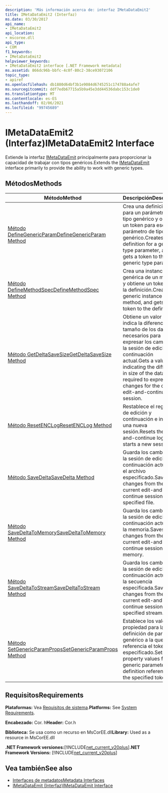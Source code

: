 ```yaml
---
description: 'Más información acerca de: interfaz IMetaDataEmit2'
title: IMetaDataEmit2 (Interfaz)
ms.date: 03/30/2017
api_name:
- IMetaDataEmit2
api_location:
- mscoree.dll
api_type:
- COM
f1_keywords:
- IMetaDataEmit2
helpviewer_keywords:
- IMetaDataEmit2 interface [.NET Framework metadata]
ms.assetid: 866dc96b-bbfc-4c0f-80c2-38ce93072106
topic_type:
- apiref
ms.openlocfilehash: db1880d64bf3b1e9084d6745251c174788a4afe7
ms.sourcegitcommit: ddf7edb67715a5b9a45e3dd44536dabc153c1de0
ms.translationtype: MT
ms.contentlocale: es-ES
ms.lasthandoff: 02/06/2021
ms.locfileid: "99745689"
---
```

# <a name="imetadataemit2-interface"></a><span data-ttu-id="a8669-103">IMetaDataEmit2 (Interfaz)</span><span class="sxs-lookup"><span data-stu-id="a8669-103">IMetaDataEmit2 Interface</span></span>

<span data-ttu-id="a8669-104">Extiende la interfaz [IMetaDataEmit](imetadataemit-interface.md) principalmente para proporcionar la capacidad de trabajar con tipos genéricos.</span><span class="sxs-lookup"><span data-stu-id="a8669-104">Extends the [IMetaDataEmit](imetadataemit-interface.md) interface primarily to provide the ability to work with generic types.</span></span>  
  
## <a name="methods"></a><span data-ttu-id="a8669-105">Métodos</span><span class="sxs-lookup"><span data-stu-id="a8669-105">Methods</span></span>  
  
|<span data-ttu-id="a8669-106">Método</span><span class="sxs-lookup"><span data-stu-id="a8669-106">Method</span></span>|<span data-ttu-id="a8669-107">Descripción</span><span class="sxs-lookup"><span data-stu-id="a8669-107">Description</span></span>|  
|------------|-----------------|  
|[<span data-ttu-id="a8669-108">Método DefineGenericParam</span><span class="sxs-lookup"><span data-stu-id="a8669-108">DefineGenericParam Method</span></span>](imetadataemit2-definegenericparam-method.md)|<span data-ttu-id="a8669-109">Crea una definición para un parámetro de tipo genérico y obtiene un token para ese parámetro de tipo genérico.</span><span class="sxs-lookup"><span data-stu-id="a8669-109">Creates a definition for a generic type parameter, and gets a token to that generic type parameter.</span></span>|  
|[<span data-ttu-id="a8669-110">Método DefineMethodSpec</span><span class="sxs-lookup"><span data-stu-id="a8669-110">DefineMethodSpec Method</span></span>](imetadataemit2-definemethodspec-method.md)|<span data-ttu-id="a8669-111">Crea una instancia genérica de un método y obtiene un token para la definición.</span><span class="sxs-lookup"><span data-stu-id="a8669-111">Creates a generic instance of a method, and gets a token to the definition.</span></span>|  
|[<span data-ttu-id="a8669-112">Método GetDeltaSaveSize</span><span class="sxs-lookup"><span data-stu-id="a8669-112">GetDeltaSaveSize Method</span></span>](imetadataemit2-getdeltasavesize-method.md)|<span data-ttu-id="a8669-113">Obtiene un valor que indica la diferencia de tamaño de los datos necesarios para expresar los cambios de la sesión de edición y continuación actual.</span><span class="sxs-lookup"><span data-stu-id="a8669-113">Gets a value indicating the difference in size of the data that is required to express the changes for the current edit-and-continue session.</span></span>|  
|[<span data-ttu-id="a8669-114">Método ResetENCLog</span><span class="sxs-lookup"><span data-stu-id="a8669-114">ResetENCLog Method</span></span>](imetadataemit2-resetenclog-method.md)|<span data-ttu-id="a8669-115">Restablece el registro de edición y continuación e inicia una nueva sesión.</span><span class="sxs-lookup"><span data-stu-id="a8669-115">Resets the edit-and-continue log and starts a new session.</span></span>|  
|[<span data-ttu-id="a8669-116">Método SaveDelta</span><span class="sxs-lookup"><span data-stu-id="a8669-116">SaveDelta Method</span></span>](imetadataemit2-savedelta-method.md)|<span data-ttu-id="a8669-117">Guarda los cambios de la sesión de edición y continuación actual en el archivo especificado.</span><span class="sxs-lookup"><span data-stu-id="a8669-117">Saves changes from the current edit-and-continue session to the specified file.</span></span>|  
|[<span data-ttu-id="a8669-118">Método SaveDeltaToMemory</span><span class="sxs-lookup"><span data-stu-id="a8669-118">SaveDeltaToMemory Method</span></span>](imetadataemit2-savedeltatomemory-method.md)|<span data-ttu-id="a8669-119">Guarda los cambios de la sesión de edición y continuación actual en la memoria.</span><span class="sxs-lookup"><span data-stu-id="a8669-119">Saves changes from the current edit-and-continue session to memory.</span></span>|  
|[<span data-ttu-id="a8669-120">Método SaveDeltaToStream</span><span class="sxs-lookup"><span data-stu-id="a8669-120">SaveDeltaToStream Method</span></span>](imetadataemit2-savedeltatostream-method.md)|<span data-ttu-id="a8669-121">Guarda los cambios de la sesión de edición y continuación actual en la secuencia especificada.</span><span class="sxs-lookup"><span data-stu-id="a8669-121">Saves changes from the current edit-and-continue session to the specified stream.</span></span>|  
|[<span data-ttu-id="a8669-122">Método SetGenericParamProps</span><span class="sxs-lookup"><span data-stu-id="a8669-122">SetGenericParamProps Method</span></span>](imetadataemit2-setgenericparamprops-method.md)|<span data-ttu-id="a8669-123">Establece los valores de propiedad para la definición de parámetro genérico a la que hace referencia el token especificado.</span><span class="sxs-lookup"><span data-stu-id="a8669-123">Sets property values for the generic parameter definition referenced by the specified token.</span></span>|  
  
## <a name="requirements"></a><span data-ttu-id="a8669-124">Requisitos</span><span class="sxs-lookup"><span data-stu-id="a8669-124">Requirements</span></span>  

 <span data-ttu-id="a8669-125">**Plataformas:** Vea [Requisitos de sistema](../../get-started/system-requirements.md).</span><span class="sxs-lookup"><span data-stu-id="a8669-125">**Platforms:** See [System Requirements](../../get-started/system-requirements.md).</span></span>  
  
 <span data-ttu-id="a8669-126">**Encabezado:** Cor. h</span><span class="sxs-lookup"><span data-stu-id="a8669-126">**Header:** Cor.h</span></span>  
  
 <span data-ttu-id="a8669-127">**Biblioteca:** Se usa como un recurso en MsCorEE.dll</span><span class="sxs-lookup"><span data-stu-id="a8669-127">**Library:** Used as a resource in MsCorEE.dll</span></span>  
  
 <span data-ttu-id="a8669-128">**.NET Framework versiones:**[!INCLUDE[net_current_v20plus](../../../../includes/net-current-v20plus-md.md)]</span><span class="sxs-lookup"><span data-stu-id="a8669-128">**.NET Framework Versions:** [!INCLUDE[net_current_v20plus](../../../../includes/net-current-v20plus-md.md)]</span></span>  
  
## <a name="see-also"></a><span data-ttu-id="a8669-129">Vea también</span><span class="sxs-lookup"><span data-stu-id="a8669-129">See also</span></span>

- [<span data-ttu-id="a8669-130">Interfaces de metadatos</span><span class="sxs-lookup"><span data-stu-id="a8669-130">Metadata Interfaces</span></span>](metadata-interfaces.md)
- [<span data-ttu-id="a8669-131">IMetaDataEmit (Interfaz)</span><span class="sxs-lookup"><span data-stu-id="a8669-131">IMetaDataEmit Interface</span></span>](imetadataemit-interface.md)
